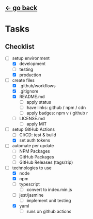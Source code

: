 [← go back](../README.md)
---
# Tasks

## Checklist
- [ ] setup environment
  - [x] development
  - [ ] testing
  - [x] production

- [ ] create files
  - [x] .github/workflows
  - [x] .gitignore
  - [x] README.md
    - [ ] apply status
    - [ ] have links: github / npm / cdn
    - [ ] apply badges: npm v / github r
  - [ ] LICENSE.md
    - [ ] apply MIT

- [ ] setup GitHub Actions
  - [ ] CI/CD: test & build
  - [x] set auth tokens

- [ ] automate per update
  - [ ] NPM Packages
  - [ ] GitHub Packages
  - [ ] GitHub Releases (tags/zip)

- [ ] technologies to use
  - [x] node
  - [x] npm
  - [ ] typescript
    - [ ] convert to index.min.js
  - [ ] jest/jasmine
    - [ ] implement unit testing
  - [x] yaml
    - [ ] runs on github actions